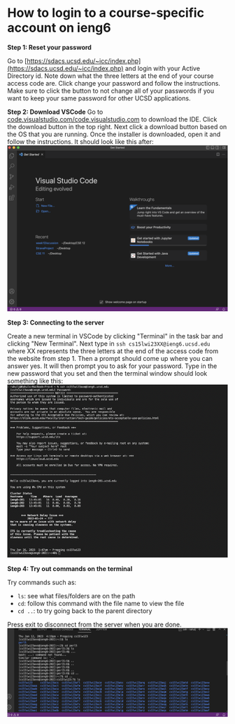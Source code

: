 # How to login to a course-specific account on ieng6

**Step 1: Reset your password**

Go to [https://sdacs.ucsd.edu/~icc/index.php](https://sdacs.ucsd.edu/~icc/index.php) and login with your Active Directory id. Note down what the three letters at the end of your course access code are. Click change your password and follow the instructions.
Make sure to click the button to not change all of your passwords if you want to keep your same password for other UCSD applications.

**Step 2: Download VSCode**
Go to [code.visualstudio.com/code.visualstudio.com](code.visualstudio.com/code.visualstudio.com/) to download the IDE. Click the download button in the
top right. Next click a download button based on the OS that you are running. Once the installer is downloaded, open it and follow the instructions.
It should look like this after:
![Image](Screen%20Shot%202023-01-12%20at%204.44.27%20PM.png)

**Step 3: Connecting to the server**

Create a new terminal in VSCode by clicking "Terminal" in the task bar and clicking "New Terminal". Next type in `ssh cs15lwi23XX@ieng6.ucsd.edu` where XX represents the three letters at the end of the access code from
the website from step 1. Then a prompt should come up where you can answer yes. It will then prompt you to ask for your password. Type in the new password that you set and then the terminal window should look something like this:
![Image](Screen%20Shot%202023-01-26%20at%201.50.16%20PM.png)

**Step 4: Try out commands on the terminal**

Try commands such as:
* `ls`: see what files/folders are on the path
* `cd`: follow this command with the file name to view the file
* `cd ..`: to try going back to the parent directory

Press exit to disconnect from the server when you are done.
![Image](Screen%20Shot%202023-01-12%20at%205.00.19%20PM.png)
